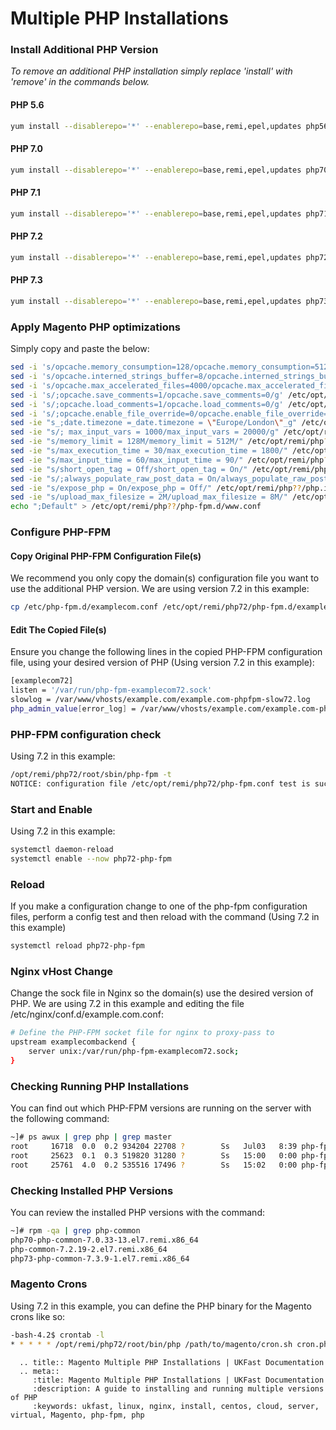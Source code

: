 # Multiple PHP Installations

### Install Additional PHP Version

*To remove an additional PHP installation simply replace 'install' with 'remove' in the commands below.*

#### PHP 5.6
```bash
yum install --disablerepo='*' --enablerepo=base,remi,epel,updates php56-php php56-php-mcrypt php56-php-pdo php56-php-mysqlnd php56-php-opcache php56-php-xml php56-php-gd php56-php-devel php56-php-mysql php56-php-intl php56-php-mbstring php56-php-bcmath php56-php-json php56-php-iconv php56-php-pecl-redis php56-php-fpm php56-php-zip php56-php-soap
```

#### PHP 7.0
```bash
yum install --disablerepo='*' --enablerepo=base,remi,epel,updates php70-php php70-php-mcrypt php70-php-pdo php70-php-mysqlnd php70-php-opcache php70-php-xml php70-php-gd php70-php-devel php70-php-mysql php70-php-intl php70-php-mbstring php70-php-bcmath php70-php-json php70-php-iconv php70-php-pecl-redis php70-php-fpm php70-php-zip php70-php-soap
```

#### PHP 7.1
```bash
yum install --disablerepo='*' --enablerepo=base,remi,epel,updates php71-php php71-php-mcrypt php71-php-pdo php71-php-mysqlnd php71-php-opcache php71-php-xml php71-php-gd php71-php-devel php71-php-mysql php71-php-intl php71-php-mbstring php71-php-bcmath php71-php-json php71-php-iconv php71-php-pecl-redis php71-php-fpm php71-php-zip php71-php-soap
```

#### PHP 7.2
```bash
yum install --disablerepo='*' --enablerepo=base,remi,epel,updates php72-php php72-php-pecl-mcrypt php72-php-pdo php72-php-mysqlnd php72-php-opcache php72-php-xml php72-php-gd php72-php-devel php72-php-mysql php72-php-intl php72-php-mbstring php72-php-bcmath php72-php-json php72-php-iconv php72-php-pecl-redis php72-php-fpm php72-php-zip php72-php-soap
```

#### PHP 7.3
```bash
yum install --disablerepo='*' --enablerepo=base,remi,epel,updates php73-php php73-php-pecl-mcrypt php73-php-pdo php73-php-mysqlnd php73-php-opcache php73-php-xml php73-php-gd php73-php-devel php73-php-mysql php73-php-intl php73-php-mbstring php73-php-bcmath php73-php-json php73-php-iconv php73-php-pecl-redis php73-php-fpm php73-php-zip php73-php-soap
```

### Apply Magento PHP optimizations
Simply copy and paste the below:
```bash
sed -i 's/opcache.memory_consumption=128/opcache.memory_consumption=512/g' /etc/opt/remi/php??/php.d/*opcache.ini
sed -i 's/opcache.interned_strings_buffer=8/opcache.interned_strings_buffer=12/g' /etc/opt/remi/php??/php.d/*opcache.ini
sed -i 's/opcache.max_accelerated_files=4000/opcache.max_accelerated_files=60000/g' /etc/opt/remi/php??/php.d/*opcache.ini
sed -i 's/;opcache.save_comments=1/opcache.save_comments=0/g' /etc/opt/remi/php??/php.d/*opcache.ini
sed -i 's/;opcache.load_comments=1/opcache.load_comments=0/g' /etc/opt/remi/php??/php.d/*opcache.ini
sed -i 's/;opcache.enable_file_override=0/opcache.enable_file_override=1/g' /etc/opt/remi/php??/php.d/*opcache.ini
sed -ie "s_;date.timezone =_date.timezone = \"Europe/London\"_g" /etc/opt/remi/php??/php.ini
sed -ie "s/; max_input_vars = 1000/max_input_vars = 20000/g" /etc/opt/remi/php??/php.ini
sed -ie "s/memory_limit = 128M/memory_limit = 512M/" /etc/opt/remi/php??/php.ini
sed -ie "s/max_execution_time = 30/max_execution_time = 1800/" /etc/opt/remi/php??/php.ini
sed -ie "s/max_input_time = 60/max_input_time = 90/" /etc/opt/remi/php??/php.ini
sed -ie "s/short_open_tag = Off/short_open_tag = On/" /etc/opt/remi/php??/php.ini
sed -ie "s/;always_populate_raw_post_data = On/always_populate_raw_post_data = -1/" /etc/opt/remi/php??/php.ini
sed -ie "s/expose_php = On/expose_php = Off/" /etc/opt/remi/php??/php.ini
sed -ie "s/upload_max_filesize = 2M/upload_max_filesize = 8M/" /etc/opt/remi/php??/php.ini
echo ";Default" > /etc/opt/remi/php??/php-fpm.d/www.conf
```

### Configure PHP-FPM

#### Copy Original PHP-FPM Configuration File(s)
We recommend you only copy the domain(s) configuration file you want to use the additional PHP version. We are using version 7.2 in this example:
```bash
cp /etc/php-fpm.d/examplecom.conf /etc/opt/remi/php72/php-fpm.d/examplecom.conf
```
#### Edit The Copied File(s) 
Ensure you change the following lines in the copied PHP-FPM configuration file, using your desired version of PHP (Using version 7.2 in this example):

```bash
[examplecom72]
listen = '/var/run/php-fpm-examplecom72.sock'
slowlog = /var/www/vhosts/example.com/example.com-phpfpm-slow72.log
php_admin_value[error_log] = /var/www/vhosts/example.com/example.com-phpfpm-error72.log
```

### PHP-FPM configuration check
Using 7.2 in this example:
```bash
/opt/remi/php72/root/sbin/php-fpm -t
NOTICE: configuration file /etc/opt/remi/php72/php-fpm.conf test is successful
```

### Start and Enable
Using 7.2 in this example:
```bash
systemctl daemon-reload
systemctl enable --now php72-php-fpm
```

### Reload
If you make a configuration change to one of the php-fpm configuration files, perform a config test and then reload with the command (Using 7.2 in this example)
```bash
systemctl reload php72-php-fpm
```

### Nginx vHost Change
Change the sock file in Nginx so the domain(s) use the desired version of PHP. We are using 7.2 in this example and editing the file /etc/nginx/conf.d/example.com.conf:

```bash
# Define the PHP-FPM socket file for nginx to proxy-pass to
upstream examplecombackend {
    server unix:/var/run/php-fpm-examplecom72.sock;
}
```

### Checking Running PHP Installations
You can find out which PHP-FPM versions are running on the server with the following command:
```bash
~]# ps awux | grep php | grep master
root     16718  0.0  0.2 934204 22708 ?        Ss   Jul03   8:39 php-fpm: master process (/etc/php-fpm.conf)
root     25623  0.1  0.3 519820 31280 ?        Ss   15:00   0:00 php-fpm: master process (/etc/opt/remi/php70/php-fpm.conf)
root     25761  4.0  0.2 535516 17496 ?        Ss   15:02   0:00 php-fpm: master process (/etc/opt/remi/php73/php-fpm.conf)
```

### Checking Installed PHP Versions
You can review the installed PHP versions with the command:
```bash
~]# rpm -qa | grep php-common
php70-php-common-7.0.33-13.el7.remi.x86_64
php-common-7.2.19-2.el7.remi.x86_64
php73-php-common-7.3.9-1.el7.remi.x86_64
```

### Magento Crons
Using 7.2 in this example, you can define the PHP binary for the Magento crons like so:
```bash
-bash-4.2$ crontab -l
* * * * * /opt/remi/php72/root/bin/php /path/to/magento/cron.sh cron.php -mdefault
```

```eval_rst
  .. title:: Magento Multiple PHP Installations | UKFast Documentation
  .. meta::
     :title: Magento Multiple PHP Installations | UKFast Documentation
     :description: A guide to installing and running multiple versions of PHP
     :keywords: ukfast, linux, nginx, install, centos, cloud, server, virtual, Magento, php-fpm, php

